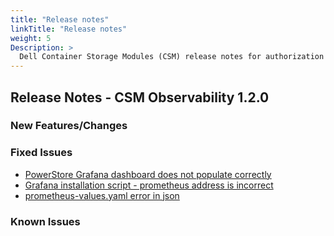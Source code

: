 ```yaml
---
title: "Release notes"
linkTitle: "Release notes"
weight: 5
Description: >
  Dell Container Storage Modules (CSM) release notes for authorization
---
```


## Release Notes - CSM Observability 1.2.0

### New Features/Changes

### Fixed Issues

- [PowerStore Grafana dashboard does not populate correctly ](https://github.com/dell/csm/issues/279)
- [Grafana installation script - prometheus address is incorrect](https://github.com/dell/csm/issues/278)
- [prometheus-values.yaml error in json](https://github.com/dell/csm/issues/259)

### Known Issues